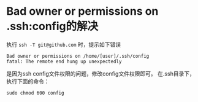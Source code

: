 # Bad owner or permissions on .ssh:config的解决

执行 `ssh -T git@github.com` 时，提示如下错误

```
Bad owner or permissions on /home/[user]/.ssh/config
fatal: The remote end hung up unexpectedly
```

是因为ssh config文件权限的问题，修改config文件权限即可。
在.ssh目录下，执行下面的命令：

```shell
sudo chmod 600 config
```
